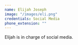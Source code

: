 ```yaml
---
name: Elijah Joseph
image: "/images/eli.png"
credentials: Social Media
phone_extension: ""
---
```


Elijah is in charge of social media.